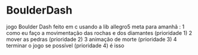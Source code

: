 # BoulderDash
jogo Boulder Dash feito em c usando a lib allegro5
meta para amanhã :
   1 como eu faço a movimentação das rochas e dos diamantes (prioridade 1)
   2 mover as pedras (prioridade 2)
   3 animação de morte (prioridade 3)
   4 terminar o jogo se possível (prioridade 4)
é isso
